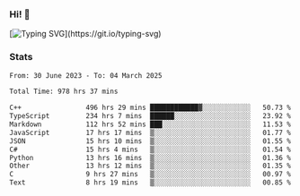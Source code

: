 ### Hi!  👋

[![Typing SVG](https://readme-typing-svg.herokuapp.com?font=Fira+Code&pause=1000&width=435&lines=Hello!+I'm+Texiwustion.)](https://git.io/typing-svg)

### Stats

<!--START_SECTION:waka-->

```txt
From: 30 June 2023 - To: 04 March 2025

Total Time: 978 hrs 37 mins

C++                496 hrs 29 mins ████████████▓░░░░░░░░░░░░   50.73 %
TypeScript         234 hrs 7 mins  ██████░░░░░░░░░░░░░░░░░░░   23.92 %
Markdown           112 hrs 52 mins ███░░░░░░░░░░░░░░░░░░░░░░   11.53 %
JavaScript         17 hrs 17 mins  ▒░░░░░░░░░░░░░░░░░░░░░░░░   01.77 %
JSON               15 hrs 10 mins  ▒░░░░░░░░░░░░░░░░░░░░░░░░   01.55 %
C#                 15 hrs 4 mins   ▒░░░░░░░░░░░░░░░░░░░░░░░░   01.54 %
Python             13 hrs 16 mins  ▒░░░░░░░░░░░░░░░░░░░░░░░░   01.36 %
Other              13 hrs 12 mins  ▒░░░░░░░░░░░░░░░░░░░░░░░░   01.35 %
C                  9 hrs 27 mins   ▒░░░░░░░░░░░░░░░░░░░░░░░░   00.97 %
Text               8 hrs 19 mins   ▒░░░░░░░░░░░░░░░░░░░░░░░░   00.85 %
```

<!--END_SECTION:waka-->
